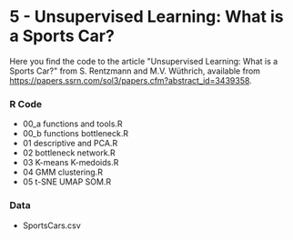 # 5 - Unsupervised Learning: What is a Sports Car?

Here you find the code to the article "Unsupervised Learning: What is a Sports Car?" from S. Rentzmann and M.V. Wüthrich,
available from https://papers.ssrn.com/sol3/papers.cfm?abstract_id=3439358.


### R Code
- 00_a functions and tools.R
- 00_b functions bottleneck.R
- 01 descriptive and PCA.R
- 02 bottleneck network.R
- 03 K-means K-medoids.R
- 04 GMM clustering.R
- 05 t-SNE UMAP SOM.R

### Data
- SportsCars.csv
